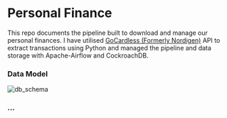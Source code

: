 
# Personal Finance
This repo documents the pipeline built to download and manage our personal finances. I have utilised [GoCardless (Formerly Nordigen)](https://gocardless.com/bank-account-data/) API to extract transactions using Python and managed the pipeline and data storage with Apache-Airflow and CockroachDB.

### Data Model
![db_schema](https://github.com/joemarron/personal-finance-pipeline/blob/main/misc/schema.png)

### ...
